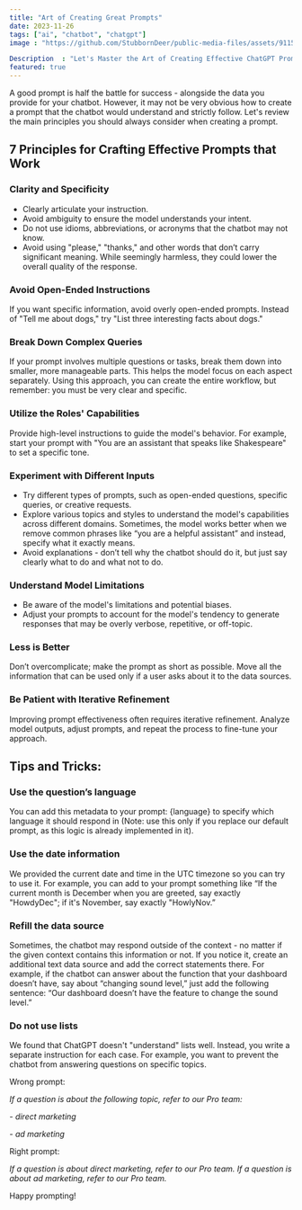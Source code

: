 ```yaml
---
title: "Art of Creating Great Prompts"
date: 2023-11-26
tags: ["ai", "chatbot", "chatgpt"]
image : "https://github.com/StubbornDeer/public-media-files/assets/91156314/87f3f3f5-a419-495f-8b5f-7bf31893c218"

Description  : "Let's Master the Art of Creating Effective ChatGPT Prompts!"
featured: true
---
```



A good prompt is half the battle for success - alongside the data you provide for your chatbot. However, it may not be very obvious how to create a prompt that the chatbot would understand and strictly follow. Let's review the main principles you should always consider when creating a prompt.

## 7 Principles for Crafting Effective Prompts that Work

### Clarity and Specificity

- Clearly articulate your instruction.
- Avoid ambiguity to ensure the model understands your intent.
- Do not use idioms, abbreviations, or acronyms that the chatbot may not know.
- Avoid using "please," "thanks," and other words that don’t carry significant meaning. While seemingly harmless, they could lower the overall quality of the response.

### Avoid Open-Ended Instructions

If you want specific information, avoid overly open-ended prompts. Instead of "Tell me about dogs," try "List three interesting facts about dogs."

### Break Down Complex Queries

If your prompt involves multiple questions or tasks, break them down into smaller, more manageable parts. This helps the model focus on each aspect separately. Using this approach, you can create the entire workflow, but remember: you must be very clear and specific.

### Utilize the Roles' Capabilities

Provide high-level instructions to guide the model's behavior. For example, start your prompt with "You are an assistant that speaks like Shakespeare" to set a specific tone.

### Experiment with Different Inputs

- Try different types of prompts, such as open-ended questions, specific queries, or creative requests.
- Explore various topics and styles to understand the model's capabilities across different domains. Sometimes, the model works better when we remove common phrases like “you are a helpful assistant” and instead, specify what it exactly means.
- Avoid explanations - don’t tell why the chatbot should do it, but just say clearly what to do and what not to do.

### Understand Model Limitations

- Be aware of the model's limitations and potential biases.
- Adjust your prompts to account for the model's tendency to generate responses that may be overly verbose, repetitive, or off-topic.

### Less is Better

Don’t overcomplicate; make the prompt as short as possible. Move all the information that can be used only if a user asks about it to the data sources.

### Be Patient with Iterative Refinement

Improving prompt effectiveness often requires iterative refinement. Analyze model outputs, adjust prompts, and repeat the process to fine-tune your approach.

## Tips and Tricks:

### Use the question’s language 
You can add this metadata to your prompt: {language} to specify which language it should respond in (Note: use this only if you replace our default prompt, as this logic is already implemented in it).

### Use the date information
We provided the current date and time in the UTC timezone so you can try to use it. For example, you can add to your prompt something like “If the current month is December when you are greeted, say exactly "HowdyDec"; if it's November, say exactly "HowlyNov.”

### Refill the data source
Sometimes, the chatbot may respond outside of the context - no matter if the given context contains this information or not. If you notice it, create an additional text data source and add the correct statements there. For example, if the chatbot can answer about the function that your dashboard doesn’t have, say about “changing sound level,” just add the following sentence: “Our dashboard doesn’t have the feature to change the sound level.”

### Do not use lists
We found that ChatGPT doesn't "understand" lists well. Instead, you write a separate instruction for each case. For example, you want to prevent the chatbot from answering questions on specific topics.

<wrong>Wrong prompt:</wrong>

*If a question is about the following topic, refer to our Pro team:*

*- direct marketing*

*- ad marketing*

<correct>Right prompt:</correct>

*If a question is about direct marketing, refer to our Pro team.*
*If a question is about ad marketing, refer to our Pro team.*

Happy prompting!
  
